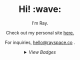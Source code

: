 <h1 align='center'> Hi! :wave:</h1>
<p align='center'>
I'm Ray.
</p>
<p align='center'> Check out my personal site <a href="https://rayspace.co"> here.</a></p>
<p align='center'>For inquiries, <a href="mailto:hello@rayspace.co">hello@rayspace.co</a> </a>.</p>
<details>
  <summary align='center'><i>View Badges</i></summary>

![Ray Space's GitHub stats](https://github-readme-stats.vercel.app/api?username=ryspc&count_private=true&show_icons=true&theme=ayu-mirage) &nbsp;&nbsp;&nbsp;
[![Top Langs](https://github-readme-stats.vercel.app/api/top-langs/?username=ryspc&theme=ayu-mirage)](https://github.com/ryspc)
<br> </br>
 
</details>

<!-- BADGES -->
<!-- ![Ray Space's GitHub stats](https://github-readme-stats.vercel.app/api?username=ryspc&count_private=true&show_icons=true&theme=ayu-mirage) &nbsp;&nbsp;&nbsp;
[![Top Langs](https://github-readme-stats.vercel.app/api/top-langs/?username=ryspc&theme=ayu-mirage)](https://github.com/ryspc)
<br> </br> -->
<!--- 
[![Readme Card](https://github-readme-stats.vercel.app/api/pin/?username=CKoch92&repo=SpringMVCFilmCRUD&theme=ayu-mirage)](https://github.com/CKoch92/SpringMVCFilmCRUD)&nbsp;&nbsp;&nbsp;&nbsp;&nbsp;&nbsp;
[![Readme Card](https://github-readme-stats.vercel.app/api/pin/?username=ryspc&repo=Jets&theme=ayu-mirage)](https://github.com/ryspc/Jets)
[![Readme Card](https://github-readme-stats.vercel.app/api/pin/?username=ryspc&repo=FilmQueryProject&theme=ayu-mirage)](https://github.com/ryspc/FilmQueryProject)&nbsp;&nbsp;&nbsp;&nbsp;&nbsp;&nbsp;
[![Readme Card](https://github-readme-stats.vercel.app/api/pin/?username=ryspc&repo=BlackjackProject&theme=ayu-mirage)](https://github.com/ryspc/BlackjackProject)
[![Readme Card](https://github-readme-stats.vercel.app/api/pin/?username=ryspc&repo=MakeChangeProject&theme=ayu-mirage)](https://github.com/ryspc/MakeChangeProject)&nbsp;&nbsp;&nbsp;&nbsp;&nbsp;&nbsp;
[![Readme Card](https://github-readme-stats.vercel.app/api/pin/?username=ryspc&repo=FoodTruckProject&theme=ayu-mirage)](https://github.com/ryspc/FoodTruckProject)
-->
